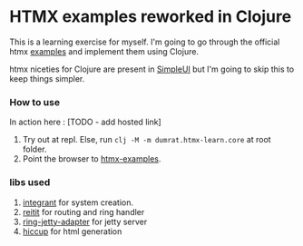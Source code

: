 # HTMX examples reworked in Clojure

This is a learning exercise for myself. I'm going to go through the official htmx [examples](https://htmx.org/examples/) and implement them using Clojure.

htmx niceties for Clojure are present in [SimpleUI](https://github.com/whamtet/simpleui) but I'm going to skip this to keep things simpler.

### How to use

In action here : [TODO - add hosted link]

1. Try out at repl. Else, run `clj -M -m dumrat.htmx-learn.core` at root folder.
2. Point the browser to [htmx-examples](http://localhost:3000/htmx-examples/index.html).

### libs used

1. [integrant](https://github.com/weavejester/integrant) for system creation.
2. [reitit](https://github.com/metosin/reitit) for routing and ring handler
3. [ring-jetty-adapter](https://github.com/ring-clojure/ring) for jetty server
4. [hiccup](https://github.com/weavejester/hiccup) for html generation

